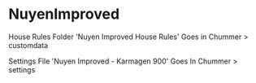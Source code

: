 # NuyenImproved

House Rules Folder 'Nuyen Improved House Rules' Goes in Chummer > customdata

Settings File 'Nuyen Improved - Karmagen 900' Goes In Chummer > settings
